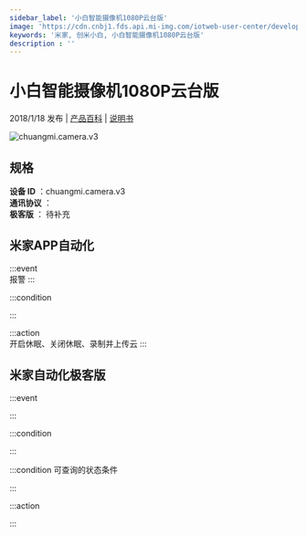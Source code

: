 ```yaml
---
sidebar_label: '小白智能摄像机1080P云台版'
image: 'https://cdn.cnbj1.fds.api.mi-img.com/iotweb-user-center/developer_1679073307861PcGpCzqa.png?GalaxyAccessKeyId=AKVGLQWBOVIRQ3XLEW&Expires=9223372036854775807&Signature=9AUrDprGJ4I+95dRh5AF3cFaq2I='
keywords: '米家, 创米小白, 小白智能摄像机1080P云台版'
description : ''
---
```

# 小白智能摄像机1080P云台版

2018/1/18 发布 | [产品百科](https://home.mi.com/webapp/content/baike/product/index.html?model=chuangmi.camera.v3/) | [说明书](https://home.mi.com/views/introduction.html?model=chuangmi.camera.v3&region=cn)

![chuangmi.camera.v3](https://cdn.cnbj1.fds.api.mi-img.com/iotweb-user-center/developer_1679073307861PcGpCzqa.png?GalaxyAccessKeyId=AKVGLQWBOVIRQ3XLEW&Expires=9223372036854775807&Signature=9AUrDprGJ4I+95dRh5AF3cFaq2I=)

## 规格  
> 
**设备 ID** ：chuangmi.camera.v3  
**通讯协议** ：  
**极客版**  ： 待补充 


## 米家APP自动化  

:::event  
报警
:::

:::condition  

:::

:::action   
开启休眠、关闭休眠、录制并上传云
:::

## 米家自动化极客版  

:::event  

:::

:::condition  

:::

:::condition 可查询的状态条件  

:::

:::action  

:::

        
